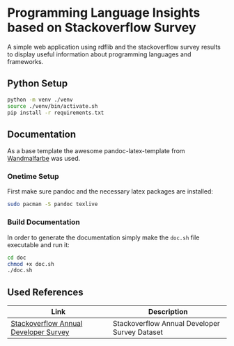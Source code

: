 # Programming Language Insights based on Stackoverflow Survey
A simple web application using rdflib and the stackoverflow survey results to display useful information about programming languages and frameworks. 

## Python Setup
```bash
python -m venv ./venv
source ./venv/bin/activate.sh
pip install -r requirements.txt
```


## Documentation
As a base template the awesome pandoc-latex-template from [Wandmalfarbe](https://github.com/Wandmalfarbe/pandoc-latex-template) was used.

### Onetime Setup
First make sure pandoc and the necessary latex packages are installed:
```bash
sudo pacman -S pandoc texlive
```

### Build Documentation
In order to generate the documentation simply make the `doc.sh` file executable and run it:
```bash
cd doc
chmod +x doc.sh
./doc.sh
```

## Used References
|Link|Description|
|-------|-----|
|[Stackoverflow Annual Developer Survey](https://insights.stackoverflow.com/survey)| Stackoverflow Annual Developer Survey Dataset|

